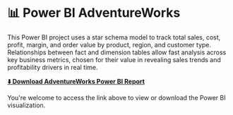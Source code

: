 

# 📊 Power BI AdventureWorks

This Power BI project uses a star schema model to track total sales, cost, profit, margin, and order value by product, region, and customer type. Relationships between fact and dimension tables allow fast analysis across key business metrics, chosen for their value in revealing sales trends and profitability drivers in real time.

[**⬇️ Download AdventureWorks Power BI Report**](AdventureWorks-Analysis..pbix)

You're welcome to access the link above to view or download the Power BI visualization.
